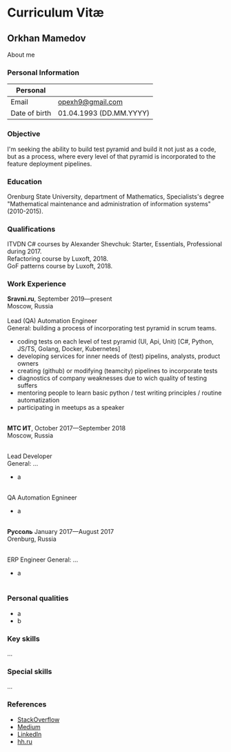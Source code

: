 # Curriculum Vitæ

## Orkhan Mamedov
About me

### Personal Information

| Personal         	|   	|
|---------------	|---	|
| Email         	| opexh9@gmail.com  	|
| Date of birth 	| 01.04.1993 (DD.MM.YYYY)  	|

### Objective

I'm seeking the ability to build test pyramid and build it not just as a code, but as a process, where every level of 
that pyramid is incorporated to the feature deployment pipelines.

### Education

Orenburg State University, department of Mathematics, Specialists's degree 
"Mathematical maintenance and administration of information systems" (2010-2015).

### Qualifications

ITVDN C# courses by Alexander Shevchuk: Starter, Essentials, Professional during 2017. <br>
Refactoring course by Luxoft, 2018.<br>
GoF patterns course by Luxoft, 2018.<br>

### Work Experience

<b>Sravni.ru</b>, September 2019—present<br>
Moscow, Russia<br><br>
Lead (QA) Automation Engineer<br>
General: building a process of incorporating test pyramid in scrum teams.
* coding tests on each level of test pyramid (UI, Api, Unit) [C#, Python, JS/TS, Golang, Docker, Kubernetes]
* developing services for inner needs of (test) pipelins, analysts, product owners
* creating (github) or modifying (teamcity) pipelines to incorporate tests
* diagnostics of company weaknesses due to wich quality of testing suffers
* mentoring people to learn basic python / test writing principles / routine automatization
* participating in meetups as a speaker<br><br>

<b>МТС ИТ</b>, October 2017—September 2018<br>
Moscow, Russia<br><br>

Lead Developer<br>
General: ...
* a<br><br>

QA Automation Egnineer<br>
* a<br><br>

<b>Руссоль</b> January 2017—August 2017<br>
Orenburg, Russia<br><br>

ERP Engineer
General: ...
* a<br><br>

### Personal qualities
* a
* b 

### Key skills
...

### Special skills
...

### References
* [StackOverflow](khttps://stackoverflow.com/users/3741692/orkhan-m)
* [Medium](https://medium.com/@opxh)
* [LinkedIn](https://www.linkedin.com/in/orkhan-mamedov-1baa6b170/)
* [hh.ru](https://hh.ru/applicant/resumes/view?resume=875d43a7ff028ea0260039ed1f6f437a66706e)